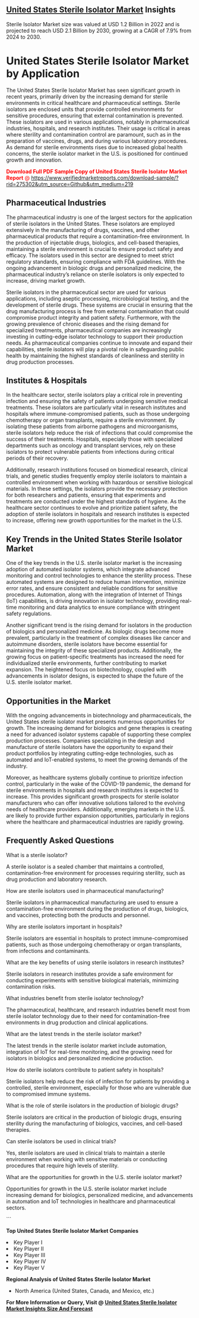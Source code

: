 <h2><a href="https://www.verifiedmarketreports.com/download-sample/?rid=275302&amp;utm_source=Github&amp;utm_medium=219" target="_blank">United States Sterile Isolator Market</a> Insights</h2><p>Sterile Isolator Market size was valued at USD 1.2 Billion in 2022 and is projected to reach USD 2.1 Billion by 2030, growing at a CAGR of 7.9% from 2024 to 2030.</p><p> <h1>United States Sterile Isolator Market by Application</h1> <p>The United States Sterile Isolator Market has seen significant growth in recent years, primarily driven by the increasing demand for sterile environments in critical healthcare and pharmaceutical settings. Sterile isolators are enclosed units that provide controlled environments for sensitive procedures, ensuring that external contamination is prevented. These isolators are used in various applications, notably in pharmaceutical industries, hospitals, and research institutes. Their usage is critical in areas where sterility and contamination control are paramount, such as in the preparation of vaccines, drugs, and during various laboratory procedures. As demand for sterile environments rises due to increased global health concerns, the sterile isolator market in the U.S. is positioned for continued growth and innovation. <p><span class=""><span style="color: #ff0000;"><strong>Download Full PDF Sample Copy of United States Sterile Isolator Market Report</strong> @ </span><a href="https://www.verifiedmarketreports.com/download-sample/?rid=275302&amp;utm_source=Github&amp;utm_medium=219" target="_blank">https://www.verifiedmarketreports.com/download-sample/?rid=275302&amp;utm_source=Github&amp;utm_medium=219</a></span></p></p> <h2>Pharmaceutical Industries</h2> <p>The pharmaceutical industry is one of the largest sectors for the application of sterile isolators in the United States. These isolators are employed extensively in the manufacturing of drugs, vaccines, and other pharmaceutical products that require a contamination-free environment. In the production of injectable drugs, biologics, and cell-based therapies, maintaining a sterile environment is crucial to ensure product safety and efficacy. The isolators used in this sector are designed to meet strict regulatory standards, ensuring compliance with FDA guidelines. With the ongoing advancement in biologic drugs and personalized medicine, the pharmaceutical industry’s reliance on sterile isolators is only expected to increase, driving market growth.</p> <p>Sterile isolators in the pharmaceutical sector are used for various applications, including aseptic processing, microbiological testing, and the development of sterile drugs. These systems are crucial in ensuring that the drug manufacturing process is free from external contamination that could compromise product integrity and patient safety. Furthermore, with the growing prevalence of chronic diseases and the rising demand for specialized treatments, pharmaceutical companies are increasingly investing in cutting-edge isolator technology to support their production needs. As pharmaceutical companies continue to innovate and expand their capabilities, sterile isolators will play a pivotal role in safeguarding public health by maintaining the highest standards of cleanliness and sterility in drug production processes.</p> <h2>Institutes & Hospitals</h2> <p>In the healthcare sector, sterile isolators play a critical role in preventing infection and ensuring the safety of patients undergoing sensitive medical treatments. These isolators are particularly vital in research institutes and hospitals where immune-compromised patients, such as those undergoing chemotherapy or organ transplants, require a sterile environment. By isolating these patients from airborne pathogens and microorganisms, sterile isolators help reduce the risk of infections that could compromise the success of their treatments. Hospitals, especially those with specialized departments such as oncology and transplant services, rely on these isolators to protect vulnerable patients from infections during critical periods of their recovery.</p> <p>Additionally, research institutions focused on biomedical research, clinical trials, and genetic studies frequently employ sterile isolators to maintain a controlled environment when working with hazardous or sensitive biological materials. In these settings, the isolators provide the necessary protection for both researchers and patients, ensuring that experiments and treatments are conducted under the highest standards of hygiene. As the healthcare sector continues to evolve and prioritize patient safety, the adoption of sterile isolators in hospitals and research institutes is expected to increase, offering new growth opportunities for the market in the U.S.</p> <h2>Key Trends in the United States Sterile Isolator Market</h2> <p>One of the key trends in the U.S. sterile isolator market is the increasing adoption of automated isolator systems, which integrate advanced monitoring and control technologies to enhance the sterility process. These automated systems are designed to reduce human intervention, minimize error rates, and ensure consistent and reliable conditions for sensitive procedures. Automation, along with the integration of Internet of Things (IoT) capabilities, is driving innovation in isolator technology, providing real-time monitoring and data analytics to ensure compliance with stringent safety regulations.</p> <p>Another significant trend is the rising demand for isolators in the production of biologics and personalized medicine. As biologic drugs become more prevalent, particularly in the treatment of complex diseases like cancer and autoimmune disorders, sterile isolators have become essential for maintaining the integrity of these specialized products. Additionally, the growing focus on patient-specific treatments has increased the need for individualized sterile environments, further contributing to market expansion. The heightened focus on biotechnology, coupled with advancements in isolator designs, is expected to shape the future of the U.S. sterile isolator market.</p> <h2>Opportunities in the Market</h2> <p>With the ongoing advancements in biotechnology and pharmaceuticals, the United States sterile isolator market presents numerous opportunities for growth. The increasing demand for biologics and gene therapies is creating a need for advanced isolator systems capable of supporting these complex production processes. Companies specializing in the design and manufacture of sterile isolators have the opportunity to expand their product portfolios by integrating cutting-edge technologies, such as automated and IoT-enabled systems, to meet the growing demands of the industry.</p> <p>Moreover, as healthcare systems globally continue to prioritize infection control, particularly in the wake of the COVID-19 pandemic, the demand for sterile environments in hospitals and research institutes is expected to increase. This provides significant growth prospects for sterile isolator manufacturers who can offer innovative solutions tailored to the evolving needs of healthcare providers. Additionally, emerging markets in the U.S. are likely to provide further expansion opportunities, particularly in regions where the healthcare and pharmaceutical industries are rapidly growing.</p> <h2>Frequently Asked Questions</h2> <p>What is a sterile isolator?</p> <p>A sterile isolator is a sealed chamber that maintains a controlled, contamination-free environment for processes requiring sterility, such as drug production and laboratory research.</p> <p>How are sterile isolators used in pharmaceutical manufacturing?</p> <p>Sterile isolators in pharmaceutical manufacturing are used to ensure a contamination-free environment during the production of drugs, biologics, and vaccines, protecting both the products and personnel.</p> <p>Why are sterile isolators important in hospitals?</p> <p>Sterile isolators are essential in hospitals to protect immune-compromised patients, such as those undergoing chemotherapy or organ transplants, from infections and contaminants.</p> <p>What are the key benefits of using sterile isolators in research institutes?</p> <p>Sterile isolators in research institutes provide a safe environment for conducting experiments with sensitive biological materials, minimizing contamination risks.</p> <p>What industries benefit from sterile isolator technology?</p> <p>The pharmaceutical, healthcare, and research industries benefit most from sterile isolator technology due to their need for contamination-free environments in drug production and clinical applications.</p> <p>What are the latest trends in the sterile isolator market?</p> <p>The latest trends in the sterile isolator market include automation, integration of IoT for real-time monitoring, and the growing need for isolators in biologics and personalized medicine production.</p> <p>How do sterile isolators contribute to patient safety in hospitals?</p> <p>Sterile isolators help reduce the risk of infection for patients by providing a controlled, sterile environment, especially for those who are vulnerable due to compromised immune systems.</p> <p>What is the role of sterile isolators in the production of biologic drugs?</p> <p>Sterile isolators are critical in the production of biologic drugs, ensuring sterility during the manufacturing of biologics, vaccines, and cell-based therapies.</p> <p>Can sterile isolators be used in clinical trials?</p> <p>Yes, sterile isolators are used in clinical trials to maintain a sterile environment when working with sensitive materials or conducting procedures that require high levels of sterility.</p> <p>What are the opportunities for growth in the U.S. sterile isolator market?</p> <p>Opportunities for growth in the U.S. sterile isolator market include increasing demand for biologics, personalized medicine, and advancements in automation and IoT technologies in healthcare and pharmaceutical sectors.</p> ```</p><p><strong>Top United States Sterile Isolator Market Companies</strong></p><div data-test-id=""><p><li>Key Player I</li><li> Key Player II</li><li> Key Player III</li><li> Key Player IV</li><li> Key Player V</li></p><div><strong>Regional Analysis of&nbsp;United States Sterile Isolator Market</strong></div><ul><li dir="ltr"><p dir="ltr">North America&nbsp;(United States, Canada, and Mexico, etc.)</p></li></ul><p><strong>For More Information or Query, Visit @&nbsp;</strong><strong><a href="https://www.verifiedmarketreports.com/product/sterile-isolator-market/?utm_source=Github&amp;utm_medium=219" target="_blank">United States Sterile Isolator Market Insights Size And Forecast</a></strong></p></div>
